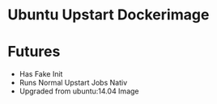 # Ubuntu Upstart Dockerimage

# Futures
- Has Fake Init 
- Runs Normal Upstart Jobs Nativ
- Upgraded from ubuntu:14.04 Image
